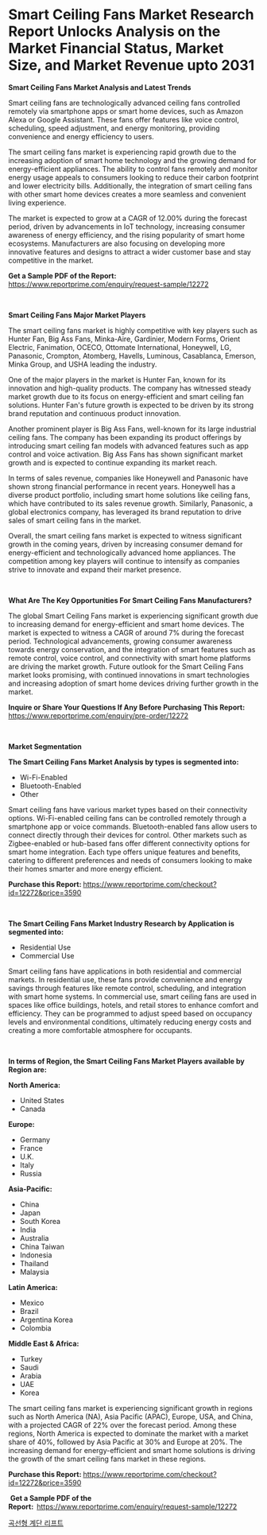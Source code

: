 <p><h1>Smart Ceiling Fans Market Research Report Unlocks Analysis on the Market Financial Status, Market Size, and Market Revenue upto 2031</h1></p><p><strong>Smart Ceiling Fans Market Analysis and Latest Trends</strong></p>
<p><p>Smart ceiling fans are technologically advanced ceiling fans controlled remotely via smartphone apps or smart home devices, such as Amazon Alexa or Google Assistant. These fans offer features like voice control, scheduling, speed adjustment, and energy monitoring, providing convenience and energy efficiency to users.</p><p>The smart ceiling fans market is experiencing rapid growth due to the increasing adoption of smart home technology and the growing demand for energy-efficient appliances. The ability to control fans remotely and monitor energy usage appeals to consumers looking to reduce their carbon footprint and lower electricity bills. Additionally, the integration of smart ceiling fans with other smart home devices creates a more seamless and convenient living experience.</p><p>The market is expected to grow at a CAGR of 12.00% during the forecast period, driven by advancements in IoT technology, increasing consumer awareness of energy efficiency, and the rising popularity of smart home ecosystems. Manufacturers are also focusing on developing more innovative features and designs to attract a wider customer base and stay competitive in the market.</p></p>
<p><strong>Get a Sample PDF of the Report:&nbsp;</strong> <a href="https://www.reportprime.com/enquiry/request-sample/12272">https://www.reportprime.com/enquiry/request-sample/12272</a></p>
<p>&nbsp;</p>
<p><strong>Smart Ceiling Fans Major Market Players</strong></p>
<p><p>The smart ceiling fans market is highly competitive with key players such as Hunter Fan, Big Ass Fans, Minka-Aire, Gardinier, Modern Forms, Orient Electric, Fanimation, OCECO, Ottomate International, Honeywell, LG, Panasonic, Crompton, Atomberg, Havells, Luminous, Casablanca, Emerson, Minka Group, and USHA leading the industry.</p><p>One of the major players in the market is Hunter Fan, known for its innovation and high-quality products. The company has witnessed steady market growth due to its focus on energy-efficient and smart ceiling fan solutions. Hunter Fan's future growth is expected to be driven by its strong brand reputation and continuous product innovation.</p><p>Another prominent player is Big Ass Fans, well-known for its large industrial ceiling fans. The company has been expanding its product offerings by introducing smart ceiling fan models with advanced features such as app control and voice activation. Big Ass Fans has shown significant market growth and is expected to continue expanding its market reach.</p><p>In terms of sales revenue, companies like Honeywell and Panasonic have shown strong financial performance in recent years. Honeywell has a diverse product portfolio, including smart home solutions like ceiling fans, which have contributed to its sales revenue growth. Similarly, Panasonic, a global electronics company, has leveraged its brand reputation to drive sales of smart ceiling fans in the market.</p><p>Overall, the smart ceiling fans market is expected to witness significant growth in the coming years, driven by increasing consumer demand for energy-efficient and technologically advanced home appliances. The competition among key players will continue to intensify as companies strive to innovate and expand their market presence.</p></p>
<p>&nbsp;</p>
<p><strong>What Are The Key Opportunities For Smart Ceiling Fans Manufacturers?</strong></p>
<p><p>The global Smart Ceiling Fans market is experiencing significant growth due to increasing demand for energy-efficient and smart home devices. The market is expected to witness a CAGR of around 7% during the forecast period. Technological advancements, growing consumer awareness towards energy conservation, and the integration of smart features such as remote control, voice control, and connectivity with smart home platforms are driving the market growth. Future outlook for the Smart Ceiling Fans market looks promising, with continued innovations in smart technologies and increasing adoption of smart home devices driving further growth in the market.</p></p>
<p><strong>Inquire or Share Your Questions If Any Before Purchasing This Report:</strong> <a href="https://www.reportprime.com/enquiry/pre-order/12272">https://www.reportprime.com/enquiry/pre-order/12272</a></p>
<p>&nbsp;</p>
<p><strong>Market Segmentation</strong></p>
<p><strong>The Smart Ceiling Fans Market Analysis by types is segmented into:</strong></p>
<p><ul><li>Wi-Fi-Enabled</li><li>Bluetooth-Enabled</li><li>Other</li></ul></p>
<p><p>Smart ceiling fans have various market types based on their connectivity options. Wi-Fi-enabled ceiling fans can be controlled remotely through a smartphone app or voice commands. Bluetooth-enabled fans allow users to connect directly through their devices for control. Other markets such as Zigbee-enabled or hub-based fans offer different connectivity options for smart home integration. Each type offers unique features and benefits, catering to different preferences and needs of consumers looking to make their homes smarter and more energy efficient.</p></p>
<p><strong>Purchase this Report:&nbsp;</strong><a href="https://www.reportprime.com/checkout?id=12272&price=3590">https://www.reportprime.com/checkout?id=12272&price=3590</a></p>
<p>&nbsp;</p>
<p><strong>The Smart Ceiling Fans Market Industry Research by Application is segmented into:</strong></p>
<p><ul><li>Residential Use</li><li>Commercial Use</li></ul></p>
<p><p>Smart ceiling fans have applications in both residential and commercial markets. In residential use, these fans provide convenience and energy savings through features like remote control, scheduling, and integration with smart home systems. In commercial use, smart ceiling fans are used in spaces like office buildings, hotels, and retail stores to enhance comfort and efficiency. They can be programmed to adjust speed based on occupancy levels and environmental conditions, ultimately reducing energy costs and creating a more comfortable atmosphere for occupants.</p></p>
<p>&nbsp;</p>
<p><strong>In terms of Region, the Smart Ceiling Fans Market Players available by Region are:</strong></p>
<p>
    <p> <strong> North America: </strong>
        <ul>
            <li>United States</li>
            <li>Canada</li>
        </ul>
        </p> 
    <p> <strong> Europe: </strong>
        <ul>
            <li>Germany</li>
            <li>France</li>
            <li>U.K.</li>
            <li>Italy</li>
            <li>Russia</li>
        </ul>
        </p> 
    <p> <strong> Asia-Pacific: </strong>
        <ul>
            <li>China</li>
            <li>Japan</li>
            <li>South Korea</li>
            <li>India</li>
            <li>Australia</li>
            <li>China Taiwan</li>
            <li>Indonesia</li>
            <li>Thailand</li>
            <li>Malaysia</li>
        </ul>
        </p> 
    <p> <strong> Latin America: </strong>
        <ul>
            <li>Mexico</li>
            <li>Brazil</li>
            <li>Argentina Korea</li>
            <li>Colombia</li>
        </ul>
        </p> 
    <p> <strong> Middle East & Africa: </strong>
        <ul>
            <li>Turkey</li>
            <li>Saudi</li>
            <li>Arabia</li>
            <li>UAE</li>
            <li>Korea</li>
        </ul>
    </p>
    </p>
<p><p>The smart ceiling fans market is experiencing significant growth in regions such as North America (NA), Asia Pacific (APAC), Europe, USA, and China, with a projected CAGR of 22% over the forecast period. Among these regions, North America is expected to dominate the market with a market share of 40%, followed by Asia Pacific at 30% and Europe at 20%. The increasing demand for energy-efficient and smart home solutions is driving the growth of the smart ceiling fans market in these regions.</p></p>
<p><strong>Purchase this Report: </strong><a href="https://www.reportprime.com/checkout?id=12272&price=3590">https://www.reportprime.com/checkout?id=12272&price=3590</a></p>
<p>&nbsp;<strong>Get a Sample PDF of the Report:&nbsp;&nbsp;</strong><a href="https://www.reportprime.com/enquiry/request-sample/12272">https://www.reportprime.com/enquiry/request-sample/12272</a></p>
<p><strong></strong></p>
<p><p><a href="https://github.com/sougarounis/Market-Research-Report-List-3/blob/main/68572892268.md">곡선형 계단 리프트</a></p></p>